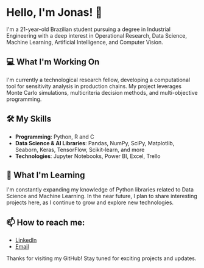 # Hello, I'm Jonas! 👋

I'm a 21-year-old Brazilian student pursuing a degree in Industrial Engineering with a deep interest in  Operational Research, Data Science, Machine Learning, Artificial Intelligence, and Computer Vision. 

## 💻 What I'm Working On
I'm currently a technological research fellow, developing a computational tool for sensitivity analysis in production chains. My project leverages Monte Carlo simulations, multicriteria decision methods, and multi-objective programming.

## 🛠️ My Skills
- **Programming**: Python, R and C
- **Data Science & AI Libraries**: Pandas, NumPy, SciPy, Matplotlib, Seaborn, Keras, TensorFlow, Scikit-learn, and more
- **Technologies**: Jupyter Notebooks, Power BI, Excel, Trello

## 🌱 What I'm Learning
I'm constantly expanding my knowledge of Python libraries related to Data Science and Machine Learning. In the near future, I plan to share interesting projects here, as I continue to grow and explore new technologies.

## 📫 How to reach me:
- [LinkedIn](https://www.linkedin.com/in/jonas-t-rodrigues-79022a22b/)
- [Email](mailto:jonastorresr0drigues@gmail.com)

Thanks for visiting my GitHub! Stay tuned for exciting projects and updates.
